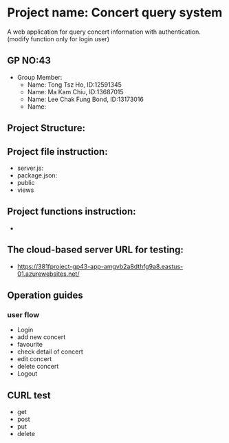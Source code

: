 # Project name: Concert query system
A web application for query concert information with authentication. (modify function only for login user)
## GP NO:43
- Group Member:
  - Name: Tong Tsz Ho, ID:12591345
  - Name: Ma Kam Chiu, ID:13687015
  - Name: Lee Chak Fung Bond, ID:13173016
  - Name:
## Project Structure:

## Project file instruction:
- server.js:
- package.json:
- public
- views
## Project functions instruction:
- 
## The cloud-based server URL for testing:
- https://381fproject-gp43-app-amgvb2a8dthfg9a8.eastus-01.azurewebsites.net/
## Operation guides
### user flow
- Login
- add new concert
- favourite
- check detail of concert
- edit concert
- delete concert
- Logout
## CURL test
- get
- post
- put
- delete
